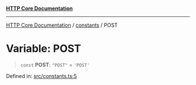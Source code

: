 [**HTTP Core Documentation**](../../README.md)

***

[HTTP Core Documentation](../../README.md) / [constants](../README.md) / POST

# Variable: POST

> `const` **POST**: `"POST"` = `'POST'`

Defined in: [src/constants.ts:5](https://github.com/stonemjs/http-core/blob/0d24f1311c8ffc69c0f21ab48badb00539c57ea4/src/constants.ts#L5)

